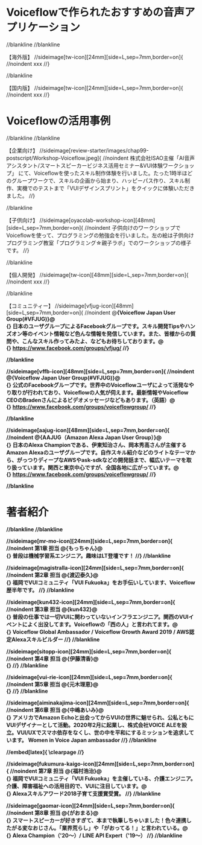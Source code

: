 # Voiceflowで作られたおすすめの音声アプリケーション

//blankline
//blankline

【海外版】
//sideimage[tw-icon][24mm][side=L,sep=7mm,border=on]{
//noindent
xxx
//}

//blankline

【国内版】
//sideimage[tw-icon][24mm][side=L,sep=7mm,border=on]{
//noindent
xxx
//}

# Voiceflowの活用事例

//blankline
//blankline

【企業向け】
//sideimage[review-starter/images/chap99-postscript/Workshop-Voiceflow.jpeg]{
//noindent
株式会社ISAO主催「AI音声アシスタント/スマートスピーカービジネス活用セミナー&VUI体験ワークショップ」 にて、Voiceflowを使ったスキル制作体験を行いました。たった1時半ほどのグループワークで、スキルの企画から始まり、ハッピーパス作り、スキル制作、実機でのテストまで「VUIデザインスプリント」をクイックに体験いただきました。
//}

//blankline

【子供向け】
//sideimage[oyacolab-workshop-icon][48mm][side=L,sep=7mm,border=on]{
//noindent
子供向けのワークショップでVoiceflowを使って、プログラミングの勉強会を行いました。左の絵は子供向けプログラミング教室「プログラミング☆親子ラボ」でのワークショップの様子です。
//}

//blankline

【個人開発】
//sideimage[tw-icon][48mm][side=L,sep=7mm,border=on]{
//noindent
xxx
//}

//blankline

【コミュニティー】
//sideimage[vfjug-icon][48mm][side=L,sep=7mm,border=on]{
//noindent
@<strong>{Voiceflow Japan User Group(#VFJUG)}@<br>{}
日本のユーザグループによるFacebookグループです。スキル開発Tipsやハンズオン等のイベント情報など色んな情報を発信しています。また、皆様からの質問や、こんなスキル作ってみたよ、などもお待ちしております。@<br>{}
https://www.facebook.com/groups/vfjug/
//}

//blankline

//sideimage[vffb-icon][48mm][side=L,sep=7mm,border=on]{
//noindent
@<strong>{Voiceflow Japan User Group(#VFJUG)}@<br>{}
公式のFacebookグループです。世界中のVoiceflowユーザによって活発なやり取りが行われており、Voiceflowの人気が伺えます。最新情報やVoiceflow CEOのBradenさんによるビデオメッセージなどもあります。（英語）@<br>{}
https://www.facebook.com/groups/voiceflowgroup/
//}

//blankline

//sideimage[aajug-icon][48mm][side=L,sep=7mm,border=on]{
//noindent
@<strong>{AAJUG（Amazon Alexa Japan User Group）}@<br>{}
日本のAlexa Championである、伊東知治さん、岡本秀高さんが主催するAmazon Alexaのユーザグループです。自作スキル紹介などのライトなテーマから、がっつりディープなAWSやask-sdkなどの開発話まで、幅広いテーマを取り扱っています。関西と東京中心ですが、全国各地に広がっています。@<br>{}
https://www.facebook.com/groups/voiceflowgroup/
//}

//blankline

# 著者紹介

//blankline
//blankline

//sideimage[mr-mo-icon][24mm][side=L,sep=7mm,border=on]{
//noindent
第1章 担当 @<strong>{もっちゃん}@<br>{}
普段は機械学習系エンジニア。趣味はLT登壇です！
//}
//blankline

//sideimage[magistralla-icon][24mm][side=L,sep=7mm,border=on]{
//noindent
第2章 担当 @<strong>{渡辺泰久}@<br>{}
福岡でVUIコミュニティ「VUI Fukuoka」をお手伝いしています、Voiceflow歴半年です。
//}
//blankline

//sideimage[kun432-icon][24mm][side=L,sep=7mm,border=on]{
//noindent
第3章 担当 @<strong>{kun432}@<br>{}
普段の仕事では一切VUIに関わっていないインフラエンジニア。関西のVUIイベントによく出没してます。Voiceflowの「西の人」と言われてます。@<br>{}
Voiceflow Global Ambassador / Voiceflow Growth Award 2019 / AWS認定Alexaスキルビルダー
//}
//blankline

//sideimage[sitopp-icon][24mm][side=L,sep=7mm,border=on]{
//noindent
第4章 担当 @<strong>{伊藤清香}@<br>{}
//}
//blankline

//sideimage[vui-rie-icon][24mm][side=L,sep=7mm,border=on]{
//noindent
第5章 担当 @<strong>{元木理恵}@<br>{}
//}
//blankline

//sideimage[aiminakajima-icon][24mm][side=L,sep=7mm,border=on]{
//noindent
第6章 担当 @<strong>{中嶋あいみ}@<br>{}
アメリカでAmazon Echoと出会ってからVUIの世界に魅せられ、公私ともにVUIデザイナーとして活動。2020年2月に起業し、株式会社VOICE ALEを設立。VUI/UXでスマホ依存をなくし、世の中を平和にするミッションを追求しています。 
Women in Voice Japan ambassador
//}
//blankline

//embed[latex]{
\clearpage
//}

//sideimage[fukumura-kaigo-icon][24mm][side=L,sep=7mm,border=on]{
//noindent
第7章 担当 @<strong>{福村浩治}@<br>{}
福岡でVUIコミュニティ「VUI Fukuoka」を主催している、介護エンジニア。介護、障害福祉への活用目的で、VUIに注目しています。@<br>{}
Alexaスキルアワード2018子育て支援賞受賞。
//}
//blankline

//sideimage[gaomar-icon][24mm][side=L,sep=7mm,border=on]{
//noindent
第8章 担当 @<strong>{がおまる}@<br>{}
スマートスピーカーが好きすぎて、本まで執筆しちゃいました！色々連携したがる変なおじさん。「業界荒らし」や「がおってる！」と言われている。@<br>{}
Alexa Champion（'20〜）/ LINE API Expert（'19〜）
//}
//blankline
